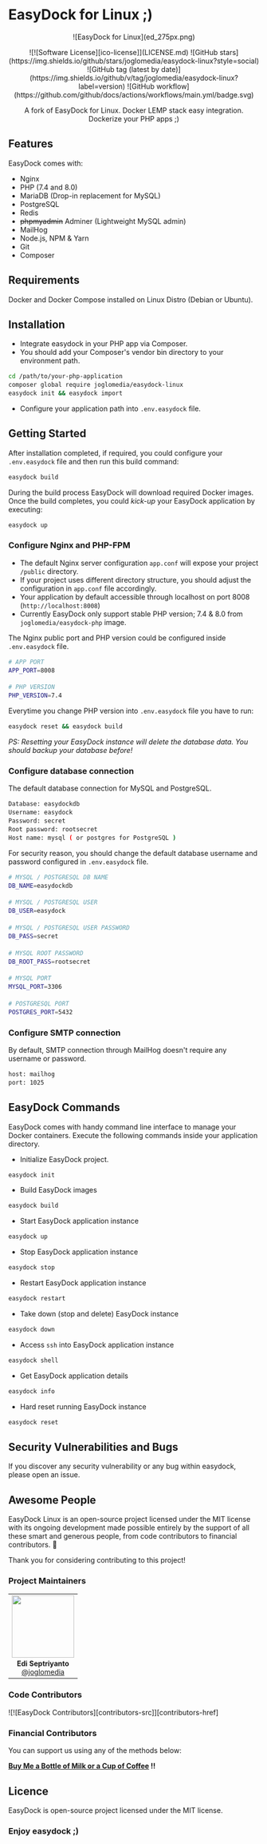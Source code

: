 # EasyDock for Linux ;)

<p align="center">
    ![EasyDock for Linux](ed_275px.png)
</p>

<p align="center">
![![Software License][ico-license]](LICENSE.md)
![GitHub stars](https://img.shields.io/github/stars/joglomedia/easydock-linux?style=social)
![GitHub tag (latest by date)](https://img.shields.io/github/v/tag/joglomedia/easydock-linux?label=version)
![GitHub workflow](https://github.com/github/docs/actions/workflows/main.yml/badge.svg)
</p>

<p align="center">
A fork of EasyDock for Linux. Docker LEMP stack easy integration.
Dockerize your PHP apps ;)
</p>

## Features

EasyDock comes with:

- Nginx
- PHP (7.4 and 8.0)
- MariaDB (Drop-in replacement for MySQL)
- PostgreSQL
- Redis
- ~~phpmyadmin~~ Adminer (Lightweight MySQL admin)
- MailHog
- Node.js, NPM & Yarn
- Git
- Composer

## Requirements

Docker and Docker Compose installed on Linux Distro (Debian or Ubuntu).

## Installation

- Integrate easydock in your PHP app via Composer.
- You should add your Composer's vendor bin directory to your environment path.

```bash
cd /path/to/your-php-application
composer global require joglomedia/easydock-linux
easydock init && easydock import
```

- Configure your application path into `.env.easydock` file.

## Getting Started

After installation completed, if required, you could configure your `.env.easydock` file and then run this build command:

```bash
easydock build
```

During the build process EasyDock will download required Docker images. Once the build completes, you could _kick-up_ your EasyDock application by executing:

```bash
easydock up
```

### Configure Nginx and PHP-FPM

- The default Nginx server configuration `app.conf` will expose your project `/public` directory.
- If your project uses different directory structure, you should adjust the configuration in `app.conf` file accordingly.
- Your application by default accessible through localhost on port 8008 (`http://localhost:8008`)
- Currently EasyDock only support stable PHP version; 7.4 & 8.0 from `joglomedia/easydock-php` image.

The Nginx public port and PHP version could be configured inside `.env.easydock` file.

```bash
# APP PORT
APP_PORT=8008

# PHP VERSION 
PHP_VERSION=7.4
```

Everytime you change PHP version into `.env.easydock` file you have to run:

```bash
easydock reset && easydock build
```

_*PS: Resetting your EasyDock instance will delete the database data. You should backup your database before!*_

### Configure database connection

The default database connection for MySQL and PostgreSQL.

```bash
Database: easydockdb
Username: easydock
Password: secret
Root password: rootsecret
Host name: mysql ( or postgres for PostgreSQL )
```

For security reason, you should change the default database username and password configured in `.env.easydock` file.

```bash
# MYSQL / POSTGRESQL DB NAME
DB_NAME=easydockdb

# MYSQL / POSTGRESQL USER
DB_USER=easydock

# MYSQL / POSTGRESQL USER PASSWORD
DB_PASS=secret

# MYSQL ROOT PASSWORD
DB_ROOT_PASS=rootsecret

# MYSQL PORT
MYSQL_PORT=3306

# POSTGRESQL PORT
POSTGRES_PORT=5432
```

### Configure SMTP connection

By default, SMTP connection through MailHog doesn't require any username or password.

```bash
host: mailhog
port: 1025
```

## EasyDock Commands

EasyDock comes with handy command line interface to manage your Docker containers. Execute the following commands inside your application directory.

- Initialize EasyDock project.

```bash
easydock init
```

- Build EasyDock images

```bash
easydock build
```

- Start EasyDock application instance

```bash
easydock up
```

- Stop EasyDock application instance

```bash
easydock stop
```

- Restart EasyDock application instance

```bash
easydock restart
```

- Take down (stop and delete) EasyDock instance

```bash
easydock down
```

- Access `ssh` into EasyDock application instance

```bash
easydock shell
```

- Get EasyDock application details

```bash
easydock info
```

- Hard reset running EasyDock instance

```bash
easydock reset
```

## Security Vulnerabilities and Bugs

If you discover any security vulnerability or any bug within easydock, please open an issue.

## Awesome People

EasyDock Linux is an open-source project licensed under the MIT license with its ongoing development made possible entirely by the support of all these smart and generous people, from code contributors to financial contributors. :purple_heart:

Thank you for considering contributing to this project!

### Project Maintainers

<table>
  <tbody>
    <tr>
        <td align="center" valign="top">
            <img width="125" height="125" src="https://github.com/joglomedia.png?s=150">
            <br>
            <strong>Edi Septriyanto</strong>
            <br>
            <a href="https://github.com/joglomedia">@joglomedia</a>
        </td>
     </tr>
  </tbody>
</table>

### Code Contributors

![![EasyDock Contributors][contributors-src]][contributors-href]

### Financial Contributors

You can support us using any of the methods below:

**[Buy Me a Bottle of Milk or a Cup of Coffee](https://paypal.me/masedi) !!**

## Licence

EasyDock is open-source project licensed under the MIT license.

### Enjoy easydock ;)
